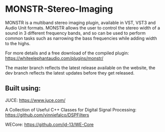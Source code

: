 # MONSTR-Stereo-Imaging
MONSTR is a multiband stereo imaging plugin, available in VST, VST3 and Audio Unit formats. MONSTR allows the user to control the stereo width of a sound in 3 different frequency bands, and so can be used to perform common tasks such as narrowing the bass frequencies while adding width to the highs.  

For more details and a free download of the compiled plugin: https://whiteelephantaudio.com/plugins/monstr/  

The master branch reflects the latest release available on the website, the dev branch reflects the latest updates before they get released.  

## Built using:  

JUCE: https://www.juce.com/  

A Collection of Useful C++ Classes for Digital Signal Processing: https://github.com/vinniefalco/DSPFilters  

WECore: https://github.com/jd-13/WE-Core  
